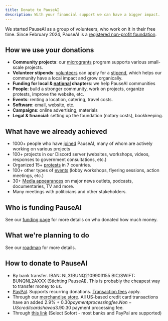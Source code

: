 ```yaml
---
title: Donate to PauseAI
description: With your financial support we can have a bigger impact.
---
```


<script>
    import Donate from '$lib/components/Donate.svelte/'
</script>

We started PauseAI as a group of volunteers, who work on it in their free time.
Since February 2024, PauseAI is a [registered non-profit foundation](/legal).

<Donate />

## How we use your donations

- **Community projects**: our [microgrants](/microgrants) program supports various small-scale projects.
- **Volunteer stipends**: [volunteers](/people) can apply for a [stipend](/volunteer-stipends), which helps our community have a local impact and grow organically.
- **Funding for local & [national](/national-groups) chapters**: we help PauseAI communities
- **People**: build a stronger community, work on projects, organize protests, improve the website, etc.
- **Events**: renting a location, catering, travel costs.
- **Software**: email, website, etc.
- **Campaigns**: online advertising, materials
- **Legal & financial**: setting up the foundation (notary costs), bookkeeping.

## What have we already achieved

- 1000+ people who have [joined](/join) PauseAI, many of whom are actively working on various projects
- 100+ projects in our Discord server (websites, workshops, videos, responses to government consultations, etc.)
- Organized 15+ [protests](/protests) in 7 countries.
- 100+ other types of [events](/events) (lobby workshops, flyering sessions, action meetings, etc.)
- 30+ [Media appearances](/press) on major news outlets, podcasts, documentaries, TV and more.
- Many meetings with politicians and other stakeholders.

## Who is funding PauseAI

See our [funding page](/funding) for more details on who donated how much money.

## What we're planning to do

See our [roadmap](/roadmap) for more details.

## How to donate to PauseAI

- By bank transfer. IBAN: NL31BUNQ2109903155 BIC/SWIFT: BUNQNL2AXXX (Stichting PauseAI). This is probably the cheapest way to transfer money to us.
- [PayPal](https://www.paypal.com/donate/?hosted_button_id=4TWZXY62EM5VE). Supports recurring donations. [Transaction fees](https://www.paypal.com/webapps/mpp/merchant-fees) apply.
- Through our [merchandise store](https://pauseai-shop.fourthwall.com/). All US-based credit card transactions have an added 2.9% + $0.30 payment processing fee. Non-US credit cards have a 3.9% +$0.30 payment processing fee.
- Through [this link](https://bunq.me/pauseai) (Select Sofort - most banks and PayPal are supported)
